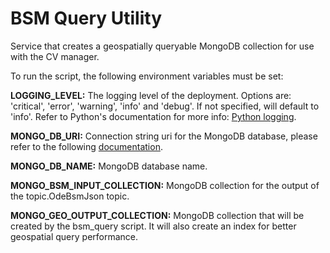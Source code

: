 # BSM Query Utility

Service that creates a geospatially queryable MongoDB collection for use with the CV manager.

To run the script, the following environment variables must be set:

<b>LOGGING_LEVEL:</b> The logging level of the deployment. Options are: 'critical', 'error', 'warning', 'info' and 'debug'. If not specified, will default to 'info'. Refer to Python's documentation for more info: [Python logging](https://docs.python.org/3/howto/logging.html).

<b>MONGO_DB_URI:</b> Connection string uri for the MongoDB database, please refer to the following [documentation](https://www.mongodb.com/docs/manual/reference/connection-string/).

<b>MONGO_DB_NAME:</b> MongoDB database name.

<b>MONGO_BSM_INPUT_COLLECTION:</b> MongoDB collection for the output of the topic.OdeBsmJson topic.

<b>MONGO_GEO_OUTPUT_COLLECTION:</b> MongoDB collection that will be created by the bsm_query script. It will also create an index for better geospatial query performance.
